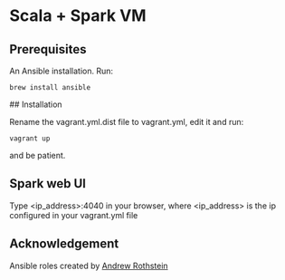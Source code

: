 # Scala + Spark VM

## Prerequisites

An Ansible installation. Run:

`brew install ansible`

## Installation

Rename the vagrant.yml.dist file to vagrant.yml, edit it and run:

`vagrant up`

and be patient.

## Spark web UI

Type <ip_address>:4040 in your browser, where <ip_address> is the ip configured in your vagrant.yml file

## Acknowledgement

Ansible roles created by [Andrew Rothstein](https://galaxy.ansible.com/andrewrothstein/)
